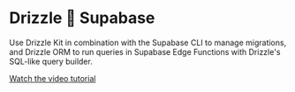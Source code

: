 # Drizzle 🤝 Supabase

Use Drizzle Kit in combination with the Supabase CLI to manage migrations, and Drizzle ORM to run queries in Supabase Edge Functions with Drizzle's SQL-like query builder.

[Watch the video tutorial](https://youtu.be/_OqMRtg4Gy8)
